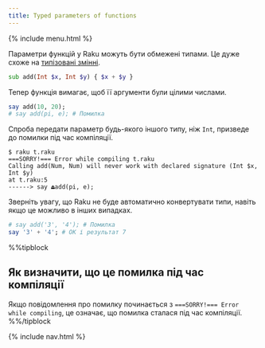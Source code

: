 ```yaml
---
title: Typed parameters of functions
---
```


{% include menu.html %}

Параметри функцій у Raku можуть бути обмежені типами. Це дуже схоже на [типізовані змінні](/uk/essentials/typed-variables/type-constraints/).

```raku
sub add(Int $x, Int $y) { $x + $y }
```

Тепер функція вимагає, щоб її аргументи були цілими числами.

```raku
say add(10, 20);
# say add(pi, e); # Помилка
```

Спроба передати параметр будь-якого іншого типу, ніж `Int`, призведе до помилки під час компіляції.

```
$ raku t.raku
===SORRY!=== Error while compiling t.raku
Calling add(Num, Num) will never work with declared signature (Int $x, Int $y)
at t.raku:5
------> say ⏏add(pi, e);
```

Зверніть увагу, що Raku не буде автоматично конвертувати типи, навіть якщо це можливо в інших випадках.

```raku
# say add('3', '4'); # Помилка
say '3' + '4'; # OK і результат 7
```

%%tipblock
## Як визначити, що це помилка під час компіляції
Якщо повідомлення про помилку починається з `===SORRY!=== Error while compiling`, це означає, що помилка сталася під час компіляції.
%%/tipblock

{% include nav.html %}